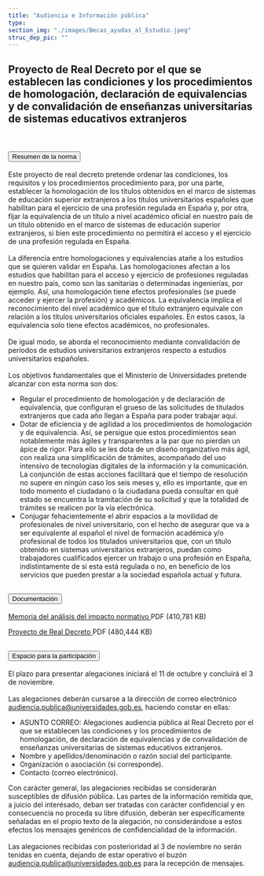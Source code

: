 ```yaml
---
title: "Audiencia e Información pública"
type: 
section_img: "./images/Becas_ayudas_al_Estudio.jpeg"
struc_dep_pic: ""
---
```

## Proyecto de Real Decreto por el que se establecen las condiciones y los procedimientos de homologación, declaración de equivalencias y de convalidación de enseñanzas universitarias de sistemas educativos extranjeros<br><br>
<section>
    <article>
        <div class="container container_xl_accoordion p-0">
            <div class="row mt-4">
                <div class="col-lg-12 content_collapse mb-120">
                                <div class="accordion" id="accordionPanelsStayOpenExample">
                                    <div class="accordion-item">
                                        <h2 class="accordion-header" id="panelsStayOpen-headingOne">
                                            <button class="accordion-button collapsed" type="button" data-bs-toggle="collapse" data-bs-target="#panelsStayOpen-collapseOne" aria-expanded="false" aria-controls="panelsStayOpen-collapseOne">
                                               Resumen de la norma
                                            </button>
                                        </h2>
                                        <div id="panelsStayOpen-collapseOne" class="accordion-collapse collapse " aria-labelledby="panelsStayOpen-headingOne">
                                            <div class="accordion-body">
                                                <article id="section_link">
                                                    <div class="container-fluid">
                                                        <div class="row">
                                                            <div class="col-12">
                                                               Este proyecto de real decreto pretende ordenar las condiciones, los requisitos y los procedimientos  procedimiento para, por una parte, establecer la homologación de los títulos obtenidos en el marco de sistemas de educación superior extranjeros a los títulos universitarios españoles que habilitan para el ejercicio de una profesión regulada en España y, por otra, fijar la equivalencia de un título a nivel académico oficial en nuestro país de un título obtenido en el marco de sistemas de educación superior extranjeros, si bien este procedimiento no permitirá el acceso y el ejercicio de una profesión regulada en España.  <br><br>
								La diferencia entre homologaciones y equivalencias atañe a los estudios que se quieren validar en España. Las homologaciones afectan a los estudios que habilitan para el acceso y ejercicio de profesiones reguladas en nuestro país, como son las sanitarias o determinadas ingenierías, por ejemplo. Así, una homologación tiene efectos profesionales (se puede acceder y ejercer la profesión) y académicos. La equivalencia implica el reconocimiento del nivel académico que el título extranjero equivale con relación a los títulos universitarios oficiales españoles. En estos casos, la equivalencia solo tiene efectos académicos, no profesionales.  <br><br>
								De igual modo, se aborda el reconocimiento mediante convalidación de períodos de estudios universitarios extranjeros respecto a estudios universitarios españoles.  <br><br>
								Los objetivos fundamentales que el Ministerio de Universidades pretende alcanzar con esta norma son dos:
								<ul>
									<li>Regular el procedimiento de homologación y de declaración de equivalencia, que configuran el grueso de las solicitudes de titulados extranjeros que cada año llegan a España para poder trabajar aquí.  </li>
									<li>Dotar de eficiencia y de agilidad a los procedimientos de homologación y de equivalencia. Así, se persigue que estos procedimientos sean notablemente más ágiles y transparentes a la par que no pierdan un ápice de rigor. Para ello se les dota de un diseño organizativo más ágil, con realiza una simplificación de trámites, acompañado del uso intensivo de tecnologías digitales de la información y la comunicación. La conjunción de estas acciones facilitará que el tiempo de resolución no supere en ningún caso los seis meses y, ello es importante, que en todo momento el ciudadano o la ciudadana pueda consultar en qué estado se encuentra la tramitación de su solicitud y que la totalidad de trámites se realicen por la vía electrónica.  </li>
									<li>Conjugar fehacientemente el abrir espacios a la movilidad de profesionales de nivel universitario, con el hecho de asegurar que va a ser equivalente al español el nivel de formación académica y/o profesional de todos los titulados universitarios que, con un título obtenido en sistemas universitarios extranjeros, puedan como trabajadores cualificados ejercer un trabajo o una profesión en España, indistintamente de si esta está regulada o no, en beneficio de los servicios que pueden prestar a la sociedad española actual y futura.   </li>
								</ul>
                                                            </div>
                                                        </div>
                                                    </div>
                                                </article>
                                            </div>
                                        </div>
                                    </div>
                                    <div class="accordion-item">
                                        <h2 class="accordion-header" id="panelsStayOpen-headingTwo">
                                            <button class="accordion-button collapsed" type="button" data-bs-toggle="collapse" data-bs-target="#panelsStayOpen-collapseTwo" aria-expanded="false">
                                                Documentación
                                            </button>
                                        </h2>
                                        <div id="panelsStayOpen-collapseTwo" class="accordion-collapse collapse" aria-labelledby="panelsStayOpen-headingTwo">
                                            <div class="accordion-body">
                                                <article id="section_link">
                                                    <div class="container-fluid">
                                                        <div class="row">
                                                            <div class="col-12">
								<div class="col-lg-12 cards_download_cnt">  
			<div class="row"> 
				<div class="download_card"> 
					<a class="card" href="{{<siteurl>}}documentos/pdf/tu_administracion/MAIN081021.pdf"
					target="_blank"> 
					<div class="card-header"> 
						   <i class="fal fa-download"></i> 
					</div> </a> 
					<div class="card-body"> 
						<p class="text_file"><a class="card" href="{{<siteurl>}}documentos/pdf/tu_administracion/MAIN081021.pdf" target="_blank"> 
						<span class="tit">Memoria del análisis del impacto normativo </span></a> <i class="fal fa-file-pdf pdf_icon text-danger"></i> PDF (410,781 KB)
					</div>
				</div> 	
				<div class="download_card"> 
					<a class="card" href="{{<siteurl>}}documentos/pdf/tu_administracion/PRDhomologaciones081021.pdf"
					target="_blank"> 
					<div class="card-header"> 
						   <i class="fal fa-download"></i> 
					</div> </a> 
					<div class="card-body"> 
						<p class="text_file"><a class="card" href="{{<siteurl>}}documentos/pdf/tu_administracion/PRDhomologaciones081021.pdf" target="_blank">  
						<span class="tit">Proyecto de Real Decreto </span></a> <i class="fal fa-file-pdf pdf_icon text-danger"></i> PDF (480,444 KB)
					</div>
				</div>
			</div> 
		</div> 
                                                            </div>
                                                        </div>
                                                    </div>
                                                </article>
                                            </div>
                                        </div>
				</div>
                                    <div class="accordion-item">
                                        <h2 class="accordion-header" id="panelsStayOpen-headingTree">
                                            <button class="accordion-button collapsed" type="button" data-bs-toggle="collapse" data-bs-target="#panelsStayOpen-collapseTree" aria-expanded="false">
                                                 Espacio para la participación
                                            </button>
                                        </h2>
                                        <div id="panelsStayOpen-collapseTree" class="accordion-collapse collapse" aria-labelledby="panelsStayOpen-headingTree">
                                            <div class="accordion-body">
                                                <article id="section_link">
                                                    <div class="container-fluid">
                                                        <div class="row">
                                                            <div class="col-12">
								El plazo para presentar alegaciones iniciará el 11 de octubre y concluirá el 3 de noviembre.<br><br>
								Las alegaciones deberán cursarse a la dirección de correo electrónico <a href="mailto:audiencia.publica@universidades.gob.es">audiencia.publica@universidades.gob.es</a>, haciendo constar en ellas:
								<ul>
									<li>ASUNTO CORREO: Alegaciones audiencia pública al Real Decreto por el que se establecen las condiciones y los procedimientos de homologación, de declaración de equivalencias y de convalidación de enseñanzas universitarias de sistemas educativos extranjeros.</li>
									<li>Nombre y apellidos/denominación o razón social del participante. </li>
									<li>Organización o asociación (si corresponde). </li>
									<li>Contacto (correo electrónico). </li>
								</ul>
								Con carácter general, las alegaciones recibidas se considerarán susceptibles de difusión pública. Las partes de la información remitida que, a juicio del interésado, deban ser tratadas con carácter confidencial y en consecuencia no proceda su libre difusión, deberán ser específicamente señaladas en el propio texto de la alegación, no considerándose a estos efectos los mensajes genéricos de confidencialidad de la información.  <br><br>
								Las alegaciones recibidas con posterioridad al 3 de noviembre no serán tenidas en cuenta, dejando de estar operativo el buzón <a href="mailto:audiencia.publica@universidades.gob.es">audiencia.publica@universidades.gob.es</a> para la recepción de mensajes.
							</div>
                                            </div>
                                        </div>
                                    </article>
                                </div>
                            </div>
                        </div>         
                    </div>
                </div>
            </div>
        </div>
    </article>
</section>
